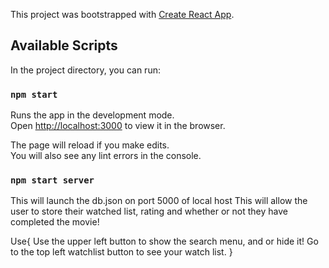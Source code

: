 This project was bootstrapped with [Create React App](https://github.com/facebook/create-react-app).

## Available Scripts

In the project directory, you can run:

### `npm start`

Runs the app in the development mode.\
Open [http://localhost:3000](http://localhost:3000) to view it in the browser.

The page will reload if you make edits.\
You will also see any lint errors in the console.

### `npm start server`

This will launch the db.json on port 5000 of local host
This will allow the user to store their watched list, rating and whether or not they have completed the movie!

Use{
Use the upper left button to show the search menu, and or hide it!
Go to the top left watchlist button to see your watch list.
}
